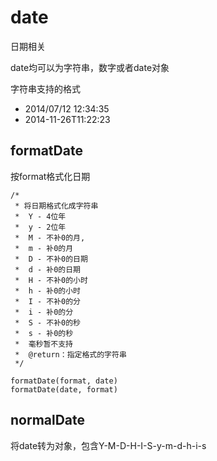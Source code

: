 # date

日期相关

date均可以为字符串，数字或者date对象

字符串支持的格式

* 2014/07/12 12:34:35
* 2014-11-26T11:22:23

## formatDate

按format格式化日期

    /*
     * 将日期格式化成字符串
     *  Y - 4位年
     *  y - 2位年
     *  M - 不补0的月,
     *  m - 补0的月
     *  D - 不补0的日期
     *  d - 补0的日期
     *  H - 不补0的小时
     *  h - 补0的小时
     *  I - 不补0的分
     *  i - 补0的分
     *  S - 不补0的秒
     *  s - 补0的秒
     *  毫秒暂不支持
     *  @return：指定格式的字符串
     */

    formatDate(format, date)
    formatDate(date, format)


## normalDate

将date转为对象，包含Y-M-D-H-I-S-y-m-d-h-i-s